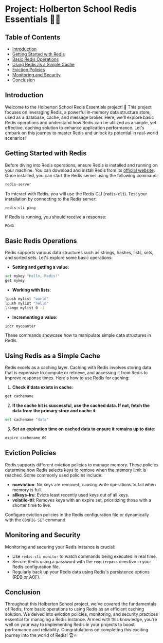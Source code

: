 # Project: Holberton School Redis Essentials 🚀🔑

## Table of Contents

- [Introduction](#introduction)
- [Getting Started with Redis](#getting-started-with-redis)
- [Basic Redis Operations](#basic-redis-operations)
- [Using Redis as a Simple Cache](#using-redis-as-a-simple-cache)
- [Eviction Policies](#eviction-policies)
- [Monitoring and Security](#monitoring-and-security)
- [Conclusion](#conclusion)

## Introduction

Welcome to the Holberton School Redis Essentials project! 🎉 This project focuses on leveraging Redis, a powerful in-memory data structure store, used as a database, cache, and message broker. Here, we'll explore basic Redis operations and understand how Redis can be utilized as a simple, yet effective, caching solution to enhance application performance. Let's embark on this journey to master Redis and unlock its potential in real-world scenarios!

## Getting Started with Redis

Before diving into Redis operations, ensure Redis is installed and running on your machine. You can download and install Redis from its [official website](https://redis.io/download). Once installed, you can start the Redis server using the following command:

```bash
redis-server
```

To interact with Redis, you will use the Redis CLI (`redis-cli`). Test your installation by connecting to the Redis server:

```bash
redis-cli ping
```

If Redis is running, you should receive a response:

```
PONG
```

## Basic Redis Operations

Redis supports various data structures such as strings, hashes, lists, sets, and sorted sets. Let's explore some basic operations:

- **Setting and getting a value**:

```bash
set mykey "Hello, Redis!"
get mykey
```

- **Working with lists**:

```bash
lpush mylist "world"
lpush mylist "hello"
lrange mylist 0 -1
```

- **Incrementing a value**:

```bash
incr mycounter
```

These commands showcase how to manipulate simple data structures in Redis.

## Using Redis as a Simple Cache

Redis excels as a caching layer. Caching with Redis involves storing data that is expensive to compute or retrieve, and accessing it from Redis to improve response times. Here's how to use Redis for caching:

1. **Check if data exists in cache**:

```bash
get cachename
```

2. **If the cache hit is successful, use the cached data. If not, fetch the data from the primary store and cache it**:

```bash
set cachename "data"
```

3. **Set an expiration time on cached data to ensure it remains up to date**:

```bash
expire cachename 60
```

## Eviction Policies

Redis supports different eviction policies to manage memory. These policies determine how Redis selects keys to remove when the memory limit is reached. Some commonly used policies include:

- **noeviction**: No keys are removed, causing write operations to fail when memory is full.
- **allkeys-lru**: Evicts least recently used keys out of all keys.
- **volatile-ttl**: Removes keys with an expire set, prioritizing those with a shorter time to live.

Configure eviction policies in the Redis configuration file or dynamically with the `CONFIG SET` command.

## Monitoring and Security

Monitoring and securing your Redis instance is crucial:

- Use `redis-cli monitor` to watch commands being executed in real time.
- Secure Redis using a password with the `requirepass` directive in your Redis configuration file.
- Regularly back up your Redis data using Redis's persistence options (RDB or AOF).

## Conclusion

Throughout this Holberton School project, we've covered the fundamentals of Redis, from basic operations to using Redis as an efficient caching solution. We delved into eviction policies, monitoring, and security practices essential for managing a Redis instance. Armed with this knowledge, you're well on your way to implementing Redis in your projects to boost performance and reliability. Congratulations on completing this exciting journey into the world of Redis! 🏆🔥
